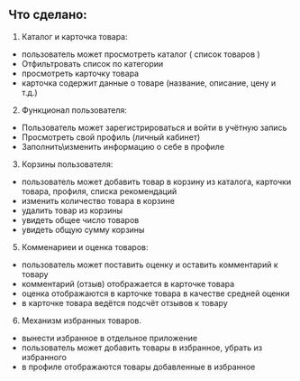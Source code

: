 ## Что сделано:
1. Каталог и карточка товара:
  + пользователь может просмотреть каталог ( список товаров )
  + Отфильтровать список по категории
  + просмотреть карточку товара
  + карточка содержит данные о товаре (название, описание, цену и т.д.)

2. Функционал пользователя:
  + Пользователь может зарегистрироваться и войти в учётную запись
  + Просмотреть свой профиль (личный кабинет)
  + Заполнить\изменить информацию о себе в профиле

3. Корзины пользователя:
  + пользователь может добавить товар в корзину из каталога, карточки товара, профиля, списка рекомендаций
  + изменить количество товара в корзине
  + удалить товар из корзины
  + увидеть общее число товаров
  + увидеть общую сумму корзины

5. Комменариеи и оценка товаров:
  + пользователь может поставить оценку и оставить комментарий к товару
  + комментарий (отзыв) отображается в карточке товара
  + оценка отображаются в карточке товара в качестве средней оценки
  + в карточке товара ведётся подсчёт отзывов к товару

6. Механизм избранных товаров.
  + вынести избранное в отдельное приложение
  + пользователь может добавить товары в избранное, убрать из избранного
  + в профиле отображаются товары добавленные в избранное